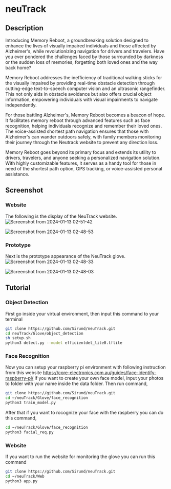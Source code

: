 # neuTrack

## Description
Introducing Memory Reboot, a groundbreaking solution designed to enhance the lives of visually impaired individuals and those affected by Alzheimer's, while revolutionizing navigation for drivers and travelers. Have you ever pondered the challenges faced by those surrounded by darkness or the sudden loss of memories, forgetting both loved ones and the way back home?

Memory Reboot addresses the inefficiency of traditional walking sticks for the visually impaired by providing real-time obstacle detection through cutting-edge text-to-speech computer vision and an ultrasonic rangefinder. This not only aids in obstacle avoidance but also offers crucial object information, empowering individuals with visual impairments to navigate independently.

For those battling Alzheimer's, Memory Reboot becomes a beacon of hope. It facilitates memory reboot through advanced features such as face recognition, helping individuals recognize and remember their loved ones. The voice-assisted shortest path navigation ensures that those with Alzheimer's can wander outdoors safely, with family members monitoring their journey through the Neutrack website to prevent any direction loss.

Memory Reboot goes beyond its primary focus and extends its utility to drivers, travelers, and anyone seeking a personalized navigation solution. With highly customizable features, it serves as a handy tool for those in need of the shortest path option, GPS tracking, or voice-assisted personal assistance.

## Screenshot
### Website
The following is the display of the NeuTrack website.
![Screenshot from 2024-01-13 02-51-42](https://github.com/Sirund/neuTrack/assets/120204570/379bb58e-f936-490b-b0bd-43306477c308)

![Screenshot from 2024-01-13 02-48-53](https://github.com/Sirund/neuTrack/assets/120204570/9e4bc672-356c-4836-9f58-7540ae1f04ad)

### Prototype
Next is the prototype appearance of the NeuTrack glove.
![Screenshot from 2024-01-13 02-48-33](https://github.com/Sirund/neuTrack/assets/120204570/83dabb0e-111b-40d1-a033-f8f6f3103377)

![Screenshot from 2024-01-13 02-48-03](https://github.com/Sirund/neuTrack/assets/120204570/07b1559f-8b33-4b45-a2ff-ebea081bb8fa)

## Tutorial
### Object Detection
First go inside your virtual environment, then input this command to your terminal
```bash
git clone https://github.com/Sirund/neuTrack.git
cd neuTrack/Glove/object_detection
sh setup.sh
python3 detect.py --model efficientdet_lite0.tflite
```

### Face Recognition
Now you can setup your raspberry pi environment with following instruction from this website https://core-electronics.com.au/guides/face-identify-raspberry-pi/
if you want to create your own face model, input your photos to folder with your name inside the data folder. Then run command,
```bash
git clone https://github.com/Sirund/neuTrack.git
cd ~/neuTrack/Glove/face_recognition
python3 train_model.py
```
After that if you want to rocognize your face with the raspberry you can do this command,
```bash
cd ~/neuTrack/Glove/face_recognition
python3 facial_req.py
```

### Website
If you want to run the website for monitoring the glove you can run this command
```bash
git clone https://github.com/Sirund/neuTrack.git
cd ~/neuTrack/Web
python3 app.py
```
